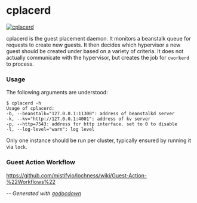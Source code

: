 # cplacerd

[![cplacerd](https://godoc.org/github.com/mistifyio/lochness/cmd/cplacerd?status.png)](https://godoc.org/github.com/mistifyio/lochness/cmd/cplacerd)

cplacerd is the guest placement daemon. It monitors a beanstalk queue for
requests to create new guests. It then decides which hypervisor a new guest
should be created under based on a variety of criteria. It does not actually
communicate with the hypervisor, but creates the job for `cworkerd` to process.


### Usage

The following arguments are understood:

    $ cplacerd -h
    Usage of cplacerd:
    -b, --beanstalk="127.0.0.1:11300": address of beanstalkd server
    -k, --kv="http://127.0.0.1:4001": address of kv server
    -p, --http=7543: address for http interface. set to 0 to disable
    -l, --log-level="warn": log level

Only one instance should be run per cluster, typically ensured by running it via
`lock`.

### Guest Action Workflow
https://github.com/mistifyio/lochness/wiki/Guest-Action-%22Workflows%22


--
*Generated with [godocdown](https://github.com/robertkrimen/godocdown)*
